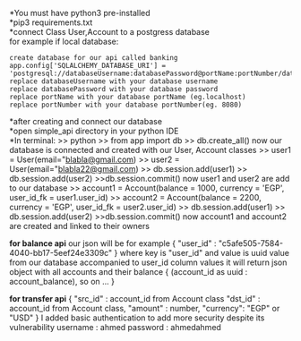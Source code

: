 *You must have python3 pre-installed<br>
*pip3 requirements.txt<br>
*connect Class User,Account to a postgress database<br>
for example if local database:

	create database for our api called banking
	app.config['SQLALCHEMY_DATABASE_URI'] = 'postgresql://databaseUsername:databasePassword@portName:portNumber/databaseName'
	replace databaseUsername with your database username
	replace databasePassword with your database password
	replace portName with your database portName (eg.localhost)
	replace portNumber with your database portNumber(eg. 8080)
*after creating and connect our database<br>
*open simple_api directory in your python IDE<br>
*In terminal:
	>> python
	>> from app import db
	>> db.create_all()
now our database is connected and created with our User, Account classes
	>> user1 = User(email="blabla@gmail.com)
	>> user2 = User(email="blabla22@gmail.com)
	>> db.session.add(user1)
	>> db.session.add(user2)
	>>db.session.commit()
now user1 and user2 are add to our database
	>> account1 = Account(balance = 1000, currency = 'EGP', user_id_fk = user1.user_id)
	>> account2 = Account(balance = 2200, currency = 'EGP', user_id_fk = user2.user_id)
	>> db.session.add(user1)
	>> db.session.add(user2)
	>>db.session.commit()
now account1 and account2 are created and linked to their owners

******for balance api******
our json will be
for example
{
    "user_id" : "c5afe505-7584-4040-bb17-5eef24e3309c"
}
where key is "user_id" and value is uuid value from our database accompanied to user_id column values
it will return json object with all accounts and their balance
{
	(account_id as uuid : account_balance),
	so on ...
}

******for transfer api******
{
    "src_id" : account_id from Account class
    "dst_id" : account_id from Account class,
    "amount" : number,
    "currency": "EGP" or "USD"
}
I added basic authentication to add more security despite its vulnerability
username : ahmed 
password : ahmedahmed
